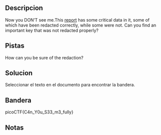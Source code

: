 ## Descripcion
Now you DON’T see me.This [report](https://artifacts.picoctf.net/c/84/Financial_Report_for_ABC_Labs.pdf) has some critical data in it, some of which have been redacted correctly, while some were not. Can you find an important key that was not redacted properly?

## Pistas
How can you be sure of the redaction?

## Solucion
Seleccionar el texto en el documento para encontrar la bandera.

## Bandera
picoCTF{C4n_Y0u_S33_m3_fully}

## Notas




